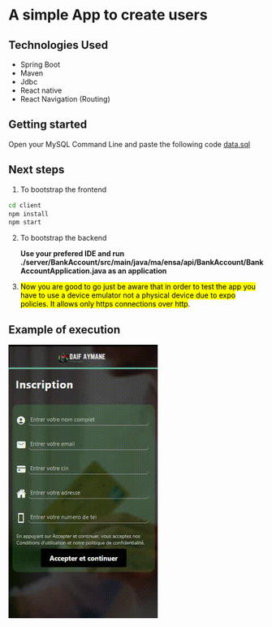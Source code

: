 # A simple App to create users

## Technologies Used

- Spring Boot
- Maven
- Jdbc
- React native
- React Navigation (Routing)

## Getting started

Open your MySQL Command Line and paste the following code [data.sql](./server/BankAccount/src/main/resources/data.sql)

## Next steps

1. To bootstrap the frontend

```bash
cd client
npm install
npm start
```

2. To bootstrap the backend

   **Use your prefered IDE and run ./server/BankAccount/src/main/java/ma/ensa/api/BankAccount/BankAccountApplication.java as an application**

3. <mark>Now you are good to go just be aware that in order to test the app you have to use a device emulator not a physical device due to expo policies. It allows only https connections over http</mark>.

## Example of execution

![example](./client/assets/example.gif)
